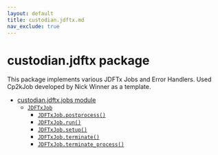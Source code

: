```yaml
---
layout: default
title: custodian.jdftx.md
nav_exclude: true
---
```


# custodian.jdftx package

This package implements various JDFTx Jobs and Error Handlers.
Used Cp2kJob developed by Nick Winner as a template.

* [custodian.jdftx.jobs module](custodian.jdftx.jobs.md)
  * [`JDFTxJob`](custodian.jdftx.jobs.md#custodian.jdftx.jobs.JDFTxJob)
    * [`JDFTxJob.postprocess()`](custodian.jdftx.jobs.md#custodian.jdftx.jobs.JDFTxJob.postprocess)
    * [`JDFTxJob.run()`](custodian.jdftx.jobs.md#custodian.jdftx.jobs.JDFTxJob.run)
    * [`JDFTxJob.setup()`](custodian.jdftx.jobs.md#custodian.jdftx.jobs.JDFTxJob.setup)
    * [`JDFTxJob.terminate()`](custodian.jdftx.jobs.md#custodian.jdftx.jobs.JDFTxJob.terminate)
    * [`JDFTxJob.terminate_process()`](custodian.jdftx.jobs.md#custodian.jdftx.jobs.JDFTxJob.terminate_process)